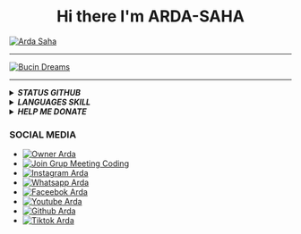 <h1 align='center'> Hi there I'm ARDA-SAHA </h1>







<a href="https://ardaweb.github.io"><img src="https://i.ibb.co/DWvz6SY/20220108-131115.jpg" alt="Arda Saha" border="0"></a>

___





<a href="https://bucindreams.github.io/"><img src="https://telegra.ph/file/f391e6879a8aaf14c0ed4.jpg" alt="Bucin Dreams" border="0"></a>

___





<details>
  <summary><b><i>STATUS GITHUB</i></b></summary>
  <img alt="Bucin Story github stats" src="https://github-readme-stats.vercel.app/api?username=bucindreams&count_private=true&hide=issues&show_icons=true&hide_border=true&include_all_commits=true&line_height=24"/>
  <img align="right" alt="GIF" height="170px" src="https://media.giphy.com/media/dxn6fRlTIShoeBr69N/giphy.gif" />
  <img alt="Top Langs" src="https://github-readme-stats.vercel.app/api/top-langs/?username=bucindreams&layout=compact&hide_border=true"/>
</details>







<details>
<summary><b><i>LANGUAGES SKILL</i></b></summary>
<br>
<!--p><img align="center" width=100% src="https://github-readme-stats.vercel.app/api/top-langs?username=bucindreams&show_icons=true&locale=en&layout=compact&theme=radical" alt="bucindreams" /></p-->
<p><img align="center" width=100% src="https://github-readme-stats.vercel.app/api/top-langs/?username=bucindreams&show_icons=true&theme=radical" alt="bucindreams" /></p>
<p>&nbsp;<img align="center" width=100% src="https://github-readme-stats.vercel.app/api?username=bucindreams&show_icons=true&locale=en&theme=radical" alt="bucindreams" /></p>
</details>



<details>
<summary><b><i>HELP ME DONATE</i></b></summary>
<p align="center" width=100%><img src="https://svgur.com/i/Vtt.svg">
</p>
<li><a href="https://trakteer.id/Ardastore/tip">Trakteer Id</a></li></ul>
</details>









### <b>SOCIAL MEDIA</b>
- [![Owner Arda](https://img.shields.io/badge/Developer-ArdaSaha-brightgreen)](https://bit.ly/ardaStore)
- [![Join Grup Meeting Coding](https://img.shields.io/badge/Join%20Group-000000?style=social&logo=whatsapp&logoColor=brightgreen)](https://chat.whatsapp.com/GQRzUg8cBOUJEWXeHzZrZt) 
- [![Instagram Arda](https://img.shields.io/badge/Instagram-000000?style=social&logo=instagram&logoColor=ff69b4)](https://bit.ly/ArdaSaha10)
- [![Whatsapp Arda](https://img.shields.io/badge/WhatsApp-000000?style=social&logo=whatsapp&logoColor=brightgreen)](https://bit.ly/ardaStore) 
- [![Faceebok Arda](https://img.shields.io/badge/Facebook-ff007f?style=social&logo=facebook&logoColor=0080ff)](https://bit.ly/TikTokArda)
- [![Youtube Arda](https://img.shields.io/badge/Youtube-000000?style=social&logo=youtube&logoColor=red)](https://bit.ly/YTarda)
- [![Github Arda](https://img.shields.io/badge/Github-000000?style=social&logo=github&logoColor=000000)](https://github.com/ardaweb)
- [![Tiktok Arda](https://img.shields.io/badge/TikTok-ff007f?style=social&logo=tiktok&logoColor=ff00ff)](https://bit.ly/TikTokArda)


